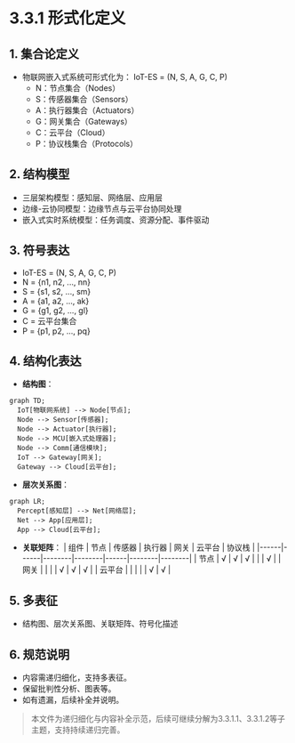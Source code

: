 # 3.3.1 形式化定义

## 1. 集合论定义

- 物联网嵌入式系统可形式化为：
  IoT-ES = (N, S, A, G, C, P)
  - N：节点集合（Nodes）
  - S：传感器集合（Sensors）
  - A：执行器集合（Actuators）
  - G：网关集合（Gateways）
  - C：云平台（Cloud）
  - P：协议栈集合（Protocols）

## 2. 结构模型

- 三层架构模型：感知层、网络层、应用层
- 边缘-云协同模型：边缘节点与云平台协同处理
- 嵌入式实时系统模型：任务调度、资源分配、事件驱动

## 3. 符号表达

- IoT-ES = (N, S, A, G, C, P)
- N = {n1, n2, ..., nn}
- S = {s1, s2, ..., sm}
- A = {a1, a2, ..., ak}
- G = {g1, g2, ..., gl}
- C = 云平台集合
- P = {p1, p2, ..., pq}

## 4. 结构化表达

- **结构图**：

```mermaid
graph TD;
  IoT[物联网系统] --> Node[节点];
  Node --> Sensor[传感器];
  Node --> Actuator[执行器];
  Node --> MCU[嵌入式处理器];
  Node --> Comm[通信模块];
  IoT --> Gateway[网关];
  Gateway --> Cloud[云平台];
```

- **层次关系图**：

```mermaid
graph LR;
  Percept[感知层] --> Net[网络层];
  Net --> App[应用层];
  App --> Cloud[云平台];
```

- **关联矩阵**：
| 组件 | 节点 | 传感器 | 执行器 | 网关 | 云平台 | 协议栈 |
|------|------|--------|--------|------|--------|--------|
| 节点 | √    | √      | √      |      |        | √      |
| 网关 |      |        |        | √    | √      | √      |
| 云平台 |    |        |        |      | √      | √      |

## 5. 多表征

- 结构图、层次关系图、关联矩阵、符号化描述

## 6. 规范说明

- 内容需递归细化，支持多表征。
- 保留批判性分析、图表等。
- 如有遗漏，后续补全并说明。

> 本文件为递归细化与内容补全示范，后续可继续分解为3.3.1.1、3.3.1.2等子主题，支持持续递归完善。
